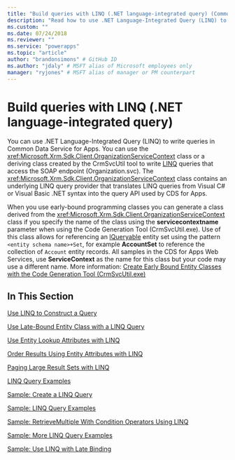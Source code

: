 ```yaml
---
title: "Build queries with LINQ (.NET language-integrated query) (Common Data Service for Apps) | Microsoft Docs" # Intent and product brand in a unique string of 43-59 chars including spaces
description: "Read how to use .NET Language-Integrated Query (LINQ) to write queries in Common Data Service for Apps" # 115-145 characters including spaces. This abstract displays in the search result.
ms.custom: ""
ms.date: 07/24/2018
ms.reviewer: ""
ms.service: "powerapps"
ms.topic: "article"
author: "brandonsimons" # GitHub ID
ms.author: "jdaly" # MSFT alias of Microsoft employees only
manager: "ryjones" # MSFT alias of manager or PM counterpart
---
```

# Build queries with LINQ (.NET language-integrated query)

You can use .NET Language-Integrated Query (LINQ) to write queries in Common Data Service for Apps. You can use the <xref:Microsoft.Xrm.Sdk.Client.OrganizationServiceContext> class or a deriving class created by the CrmSvcUtil tool to write [LINQ](https://msdn.microsoft.com/library/bb397897.aspx) queries that access the SOAP endpoint (Organization.svc). The <xref:Microsoft.Xrm.Sdk.Client.OrganizationServiceContext> class contains an underlying LINQ query provider that translates LINQ queries from Visual C# or Visual Basic .NET syntax into the query API used by CDS for Apps.  
  
 When you use early-bound programming classes you can generate a class derived from the <xref:Microsoft.Xrm.Sdk.Client.OrganizationServiceContext> class if you specify the name of the class using the **servicecontextname** parameter when using the Code Generation Tool (CrmSvcUtil.exe). Use of this class allows for referencing an [IQueryable](https://msdn.microsoft.com/library/system.linq.iqueryable.aspx) entity set using the pattern `<entity schema name>+Set`, for example **AccountSet** to reference the collection of `Account` entity records. All samples in the CDS for Apps Web Services, use **ServiceContext** as the name for this class but your code may use a different name. More information: [Create Early Bound Entity Classes with the Code Generation Tool (CrmSvcUtil.exe)](create-early-bound-entity-classes-code-generation-tool.md) 
  
## In This Section  
 [Use LINQ to Construct a Query](use-linq-construct-query.md)  
  
 [Use Late-Bound Entity Class with a LINQ Query](use-late-bound-entity-class-linq-query.md)  
  
 [Use Entity Lookup Attributes with LINQ](order-results-entity-attributes-linq.md)  
  
 [Order Results Using Entity Attributes with LINQ](order-results-entity-attributes-linq.md)  
  
 [Paging Large Result Sets with LINQ](page-large-result-sets-linq.md)  
  
 [LINQ Query Examples](linq-query-examples.md)  
  
 [Sample: Create a LINQ Query](sample-create-linq-query.md)  
  
 [Sample: LINQ Query Examples](sample-complex-linq-queries.md)  
  
 [Sample: RetrieveMultiple With Condition Operators Using LINQ](sample-retrieve-multiple-with-condition-operators-using-linq.md)  
  
 [Sample: More LINQ Query Examples](sample-more-linq-query-examples.md)  
  
 [Sample: Use LINQ with Late Binding](sample-create-linq-query-late-binding.md)